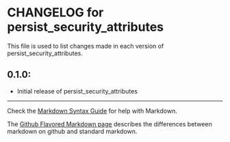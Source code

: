 # CHANGELOG for persist_security_attributes

This file is used to list changes made in each version of persist_security_attributes.

## 0.1.0:

* Initial release of persist_security_attributes

- - -
Check the [Markdown Syntax Guide](http://daringfireball.net/projects/markdown/syntax) for help with Markdown.

The [Github Flavored Markdown page](http://github.github.com/github-flavored-markdown/) describes the differences between markdown on github and standard markdown.
